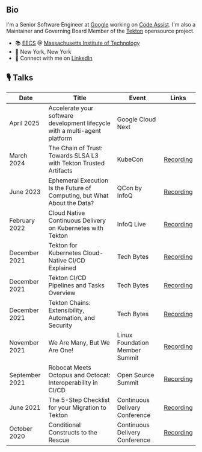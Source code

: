 ## Bio

I'm a Senior Software Engineer at [Google](https://about.google/) working on [Code Assist](https://codeassist.google/products/business). I'm also a Maintainer and Governing Board Member of the [Tekton](https://cloud.google.com/tekton) opensource project.

- 📚 [EECS](https://www.eecs.mit.edu/) @ [Massachusetts Institute of Technology](https://www.mit.edu/) 
- 📍 New York, New York
- 💼 Connect with me on <a href="https://www.linkedin.com/in/jerop/">LinkedIn</a>

## 🎙 Talks

| Date           | Title                                                                    | Event                              | Links                                                                 |
|----------------|--------------------------------------------------------------------------|------------------------------------|-----------------------------------------------------------------------|
| April 2025     | Accelerate your software development lifecycle with a multi-agent platform | Google Cloud Next                |                                                                       |
| March 2024     | The Chain of Trust: Towards SLSA L3 with Tekton Trusted Artifacts        | KubeCon                            | [Recording](https://sched.co/1YeNY)                                   |
| June 2023      | Ephemeral Execution Is the Future of Computing, but What About the Data? | QCon by InfoQ                      | [Recording](https://www.infoq.com/presentations/tekton-data/)         |
| February 2022  | Cloud Native Continuous Delivery on Kubernetes with Tekton               | InfoQ Live                         | [Recording](https://www.infoq.com/presentations/tekton-cloud-native/) |
| December 2021  | Tekton for Kubernetes Cloud-Native CI/CD Explained                       | Tech Bytes                         | [Recording](https://www.youtube.com/watch?v=6oE7jgRuF2o)              |
| December 2021  | Tekton CI/CD Pipelines and Tasks Overview                                | Tech Bytes                         | [Recording](https://www.youtube.com/watch?v=pW606eBa7og)              |
| December 2021  | Tekton Chains: Extensibility, Automation, and Security                   | Tech Bytes                         | [Recording](https://www.youtube.com/watch?v=p9K3_xtozzA)              |
| November 2021  | We Are Many, But We Are One!                                             | Linux Foundation Member Summit     | [Recording](https://sched.co/nDR6)                                    |
| September 2021 | Robocat Meets Octopus and Octocat: Interoperability in CI/CD             | Open Source Summit                 | [Recording](https://sched.co/lAMr)                                    |
| June 2021      | The 5-Step Checklist for your Migration to Tekton                        | Continuous Delivery Conference     | [Recording](https://www.youtube.com/watch?v=qv9xngO2skU)              |
| October 2020   | Conditional Constructs to the Rescue                                     | Continuous Delivery Conference     | [Recording](https://www.youtube.com/watch?v=UiByIF1Af7c)              |

<!--
**jerop/jerop** is a ✨ _special_ ✨ repository because its `README.md` (this file) appears on your GitHub profile.

Here are some ideas to get you started:

- 🔭 I’m currently working on ...
- 🌱 I’m currently learning ...
- 👯 I’m looking to collaborate on ...
- 🤔 I’m looking for help with ...
- 💬 Ask me about ...
- 📫 How to reach me: ...
- 😄 Pronouns: ...
- ⚡ Fun fact: ...
-->
